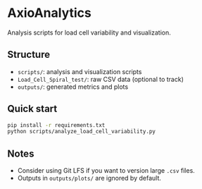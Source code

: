 # AxioAnalytics

Analysis scripts for load cell variability and visualization.

## Structure
- `scripts/`: analysis and visualization scripts
- `Load_Cell_Spiral_test/`: raw CSV data (optional to track)
- `outputs/`: generated metrics and plots

## Quick start

```bash
pip install -r requirements.txt
python scripts/analyze_load_cell_variability.py
```

## Notes
- Consider using Git LFS if you want to version large `.csv` files.
- Outputs in `outputs/plots/` are ignored by default.
